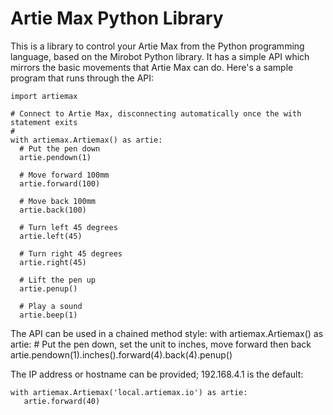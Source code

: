 # Artie Max Python Library

This is a library to control your Artie Max from the Python programming language, based on the Mirobot Python library. It has a simple API which mirrors the basic movements that Artie Max can do. Here's a sample program that runs through the API:

    import artiemax
    
    # Connect to Artie Max, disconnecting automatically once the with statement exits
    #  
    with artiemax.Artiemax() as artie:
      # Put the pen down
      artie.pendown(1)

      # Move forward 100mm
      artie.forward(100)

      # Move back 100mm
      artie.back(100)

      # Turn left 45 degrees
      artie.left(45)

      # Turn right 45 degrees
      artie.right(45)

      # Lift the pen up
      artie.penup()

      # Play a sound
      artie.beep(1)


The API can be used in a chained method style:
    with artiemax.Artiemax() as artie:
      # Put the pen down, set the unit to inches, move forward then back
      artie.pendown(1).inches().forward(4).back(4).penup()

The IP address or hostname can be provided; 192.168.4.1 is the default:

    with artiemax.Artiemax('local.artiemax.io') as artie:
       artie.forward(40)

